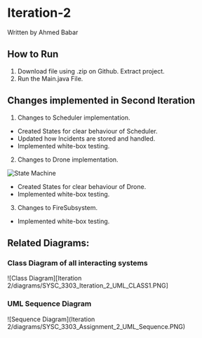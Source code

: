 # Iteration-2
Written by Ahmed Babar
## How to Run

1. Download file using .zip on Github. Extract project.
2. Run the Main.java File.

## Changes implemented in Second Iteration

1. Changes to Scheduler implementation. 
- Created States for clear behaviour of Scheduler.
- Updated how Incidents are stored and handled.
- Implemented white-box testing.

2. Changes to Drone implementation.


![State Machine](/diagrams/SYSC_3303_Iteration_2_state_Machine.PNG)
- Created States for clear behaviour of Drone.
- Implemented white-box testing.

3. Changes to FireSubsystem.
- Implemented white-box testing.

## Related Diagrams:
### Class Diagram of all interacting systems
![Class Diagram][Iteration 2/diagrams/SYSC_3303_Iteration_2_UML_CLASS1.PNG]
### UML Sequence Diagram
![Sequence Diagram](Iteration 2/diagrams/SYSC_3303_Assignment_2_UML_Sequence.PNG)
